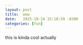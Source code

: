 ```yaml
---
layout: post
title:  wow
date:   2025-10-24 15:18:59 -0300
categories: [fun]
---
```

this is kinda cool actually